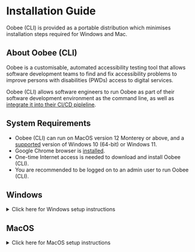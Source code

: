 # Installation Guide

Oobee (CLI) is provided as a portable distribution which minimises installation steps required for Windows and Mac.

## About Oobee (CLI)

Oobee is a customisable, automated accessibility testing tool that allows software development teams to find and fix accessibility problems to improve persons with disabilities (PWDs) access to digital services.

Oobee (CLI) allows software engineers to run Oobee as part of their software development environment as the command line, as well as [integrate it into their CI/CD pipleline](https://github.com/GovTechSG/oobee/blob/master/INTEGRATION.md).

## System Requirements

- Oobee (CLI) can run on MacOS version 12 Monterey or above, and a [supported](https://learn.microsoft.com/en-us/windows/release-health/supported-versions-windows-client) version of Windows 10 (64-bit) or Windows 11.
- Google Chrome browser is [installed](https://www.google.com/chrome).
- One-time Internet access is needed to download and install Oobee (CLI).
- You are recommended to be logged on to an admin user to run Oobee (CLI).

## Windows

<details>
  <summary>Click here for Windows setup instructions</summary>

### Download Portable Copy

- Download and extract latest [oobee-portable-windows.zip](https://github.com/GovTechSG/oobee/releases/latest/download/oobee-portable-windows.zip).
- Tip: To extract files, right-click the Compressed zip file and click "Extract All…" in the context menu.

### Run Oobee (CLI)

- Navigate to the folder containing Oobee (CLI)-portable-windows.
- Double-click `Oobee (CLI)_shell.cmd` (Windows Command Script file).
  <img width="480" alt="Screenshot of Windows Explorer with oobee_shell.cmd selected" src="https://github.com/GovTechSG/oobee/assets/50561219/872c9fce-0d7f-405d-b6b6-c8a196c3e81a">

- A Windows Command Prompt window should open with contents as illustrated below. `oobee_shell` will automatically prepare your system to run Oobee (CLI).

```
oobee Shell - Created By younglim - NO WARRANTY PROVIDED
================================================================

INFO: Stored current working directory at C:\Users\oobee\Downloads\oobee-portable-windows
INFO: Set path to node for this session
INFO: Set path to node_modules for this session
INFO: Set path to npm-global for this session
INFO: Set path to Playwright cache for this session
INFO: Set path to ImageMagick for this session
INFO: Set path to oobee for this session


PS C:\Users\username\Downloads\oobee-portable-windows>
```

- Type in the following commands into the window. The following commands will navigate your Command Prompt window to the `oobee` sub-directory and initiate a scan

```
cd oobee
npm start
```

- If a Windows Firewall prompt appears, if you have administrator rights, click "Allow" or "Allow access". Click "Cancel" if you do not have administrator rights.
  <img width="261" alt="Newer Windows Firewall prompt for Allow" src="https://github.com/GovTechSG/oobee/assets/50561219/4ece401b-1195-4a90-a327-243c081690b9">
  <img width="331" alt="Windows Firewall prompt for Allow access" src="https://github.com/GovTechSG/oobee/assets/2021525/d6d435c4-f534-4416-b418-a8b8e15f3b3f">

- You should then see your Windows Command Prompt window updated with the following contents

```
PS C:\Users\username\Downloads\oobee-portable-windows> cd oobee
PS C:\Users\username\Downloads\oobee-portable-windows\oobee> npm start
┌────────────────────────────────────────────────────────────┐
│ Welcome to A11y Accessibility Testing Tool!                │
│ We recommend using Chrome browser for the best experience. │
│                                                            │
│ Version: ░░░░░░                                            │
└────────────────────────────────────────────────────────────┘
? What would you like to scan today? (Use arrow keys)
> sitemap
  website
  custom flow
```

- Follow the steps at [Features](https://github.com/GovTechSG/oobee#features) for more information on how to run a scan.

  </details>

## MacOS

<details>
  <summary>Click here for MacOS setup instructions</summary>

### Download Portable Copy

- Download and extract [oobee-portable-mac.zip](https://github.com/GovTechSG/oobee/releases/latest/download/oobee-portable-mac.zip) version.
- Tip: To extract files in Mac, double-click on `oobee-portable-mac.zip` file, usually located at your Downloads folder. A new folder with the name `oobee-portable-mac` will appear in Finder.

### Run Oobee (CLI)

- Navigate to the folder `oobee-portable-mac`, usually located at your Downloads folder.
- Right-click `oobee_shell.command`. Then click `Open` in the context menu.
  <img width="480" alt="Screenshot of right-click oobee_shell.command and Open" src="https://github.com/GovTechSG/oobee/assets/152410523/15a0f577-c8c4-43e2-9c9d-ca4b960b8874">

- A prompt as follows will appear like below. Click `Open`.
  <img width="240" alt="MacOS prompt for unidentified developer" src="https://github.com/GovTechSG/oobee/assets/152410523/85eb0d58-8dd9-477c-916a-b759cfb1afd6">

- A Terminal window should open with contents as illustrated below. `oobee_shell` will automatically prepare your system to run Oobee (CLI).

```
Last login: Thu Mar 16 10:48:05 on ttys002
/Users/username/Downloads/oobee-portable-mac/oobee_shell.command ; exit;
username@hostname ~ % /Users/username/Downloads/oobee-portable-mac/oobee_shell.command ; exit;
oobee Shell - Created By younglim - NO WARRANTY PROVIDED
================================================================

INFO: Setting path to node for this session
INFO: Set path to node_modules for this session
INFO: Set path to Playwright cache for this session
INFO: Set symbolic link to ImageMagick
INFO: Set path to ImageMagick binaries
INFO: Removing com.apple.quarantine attributes for required binaries to run
username@hostname oobee-portable-mac %
```

- Type in the following commands into the window. The following commands will navigate your Terminal window to the `oobee` sub-directory and initiate a scan

```
cd oobee
npm start
```

- You should then see your Terminal window updated with the following contents

```
username@hostname oobee-portable-mac % cd oobee
username@hostname oobee % npm start
┌────────────────────────────────────────────────────────────┐
│ Welcome to A11y Accessibility Testing Tool!                │
│ We recommend using Chrome browser for the best experience. │
│                                                            │
│ Version: ░░░░░░                                            │
└────────────────────────────────────────────────────────────┘
? What would you like to scan today? (Use arrow keys)
❯ sitemap
  website
  custom flow
```

- Follow the steps at [Features](https://github.com/GovTechSG/Oobee (CLI)#features) for more information on how to run a scan.
</details>
